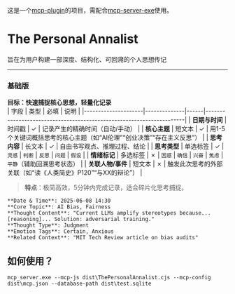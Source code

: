 这是一个[mcp-plugin](https://www.npmjs.com/package/mcp-plugin)的项目，需配合[mcp-server-exe](https://github.com/shadowcz007/mcp_server_exe)使用。

# The Personal Annalist
旨在为用户构建一部深度、结构化、可回溯的个人思想传记

---

### **基础版**  
**目标：快速捕捉核心思想，轻量化记录**  
| 字段                | 类型         | 必填 | 说明                                                                 |
|---------------------|--------------|------|----------------------------------------------------------------------|
| **日期与时间**      | 时间戳       | ✓    | 记录产生的精确时间（自动/手动）                                       |
| **核心主题**        | 短文本       | ✓    | 用1-5个关键词概括思考的核心主题（如“AI伦理”“创业决策”“存在主义反思”） |
| **思考内容**        | 长文本       | ✓    | 自由书写观点、推理过程、结论                                         |
| **思考类型**        | 单选标签     | ✓    | `灵感` \| `判断` \| `反思` \| `问题` \| `假设`                        |
| **情绪标记**        | 多选标签     | ✗    | `困惑` \| `确信` \| `兴奋` \| `焦虑` \| `平静`（辅助回溯思考状态）     |
| **关联人物/事件**   | 短文本       | ✗    | 触发此次思考的外部关联（如“读《人类简史》P120”“与XX的辩论”）          |

> **特点**：极简高效，5分钟内完成记录，适合碎片化思考捕捉。

```
**Date & Time**: 2025-06-08 14:30  
**Core Topic**: AI Bias, Fairness  
**Thought Content**: "Current LLMs amplify stereotypes because... [reasoning]... Solution: adversarial training."  
**Thought Type**: Judgment  
**Emotion Tags**: Certain, Anxious  
**Related Context**: "MIT Tech Review article on bias audits"  
```

## 如何使用？
```
mcp_server.exe --mcp-js dist\ThePersonalAnnalist.cjs --mcp-config dist\mcp.json --database-path dist\test.sqlite
```